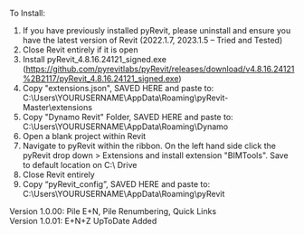 To Install:

1.	If you have previously installed pyRevit, please uninstall and ensure you have the latest version of Revit (2022.1.7, 2023.1.5 – Tried and Tested)
2.	Close Revit entirely if it is open
3.	Install pyRevit_4.8.16.24121_signed.exe (https://github.com/pyrevitlabs/pyRevit/releases/download/v4.8.16.24121%2B2117/pyRevit_4.8.16.24121_signed.exe)
4.	Copy "extensions.json", SAVED HERE and paste to: C:\Users\YOURUSERNAME\AppData\Roaming\pyRevit-Master\extensions
5.	Copy "Dynamo Revit" Folder, SAVED HERE and paste to: C:\Users\YOURUSERNAME\AppData\Roaming\Dynamo
6.	Open a blank project within Revit
7.	Navigate to pyRevit within the ribbon. On the left hand side click the pyRevit drop down > Extensions and install extension "BIMTools". Save to default location on C:\ Drive
8.	Close Revit entirely
9.	Copy “pyRevit_config”, SAVED HERE and paste to: C:\Users\YOURUSERNAME\AppData\Roaming\pyRevit


Version 1.0.00: Pile E+N, Pile Renumbering, Quick Links \
Version 1.0.01: E+N+Z UpToDate Added

